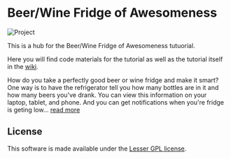 # Beer/Wine Fridge of Awesomeness

![Project](https://github.com/InitialState/beerfridge/wiki/img/project_overview.jpg)

This is a hub for the Beer/Wine Fridge of Awesomeness tutuorial. 

Here you will find code materials for the tutorial as well as the tutorial itself in the [wiki](https://github.com/InitialState/beerfridge/wiki).

How do you take a perfectly good beer or wine fridge and make it smart? One way is to have the refrigerator tell you how many bottles are in it and how many beers you've drank. You can view this information on your laptop, tablet, and phone. And you can get notifications when you're fridge is geting low... [read more](https://github.com/InitialState/smartbeerfridge/wiki)

## License

This software is made available under the [Lesser GPL license](http://www.gnu.org/licenses/lgpl.html).
